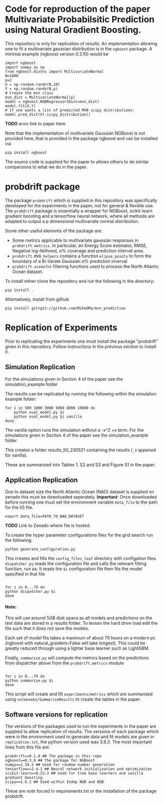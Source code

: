 # Code for reproduction of the paper Multivariate Probabilsitic Prediction using Natural Gradient Boosting.

This repository is only for replication of results. An implementation allowing one to fit a multivariate gaussian distribution is in the `ngboost` package.
A minimal example (ngboost version 0.3.10) would be
```
import ngboost
import numpy as np 
from ngboost.distns import MultivariateNormal
N=1000
p=2
X = np.random.randn(N,10)
Y = np.random.randn(N,p)
# Create the mvn class
mvn_dist = MultivariateNormal(p)
model = ngboost.NGBRegressor(Dist=mvn_dist)
model.fit(X,Y)
# If one wants a list of predicted MVN scipy distributions:
model.pred_dist(X).scipy_distribution()
```

**TODO** arxiv link to paper here.


Note that the implementation of multivariate Gaussian NGBoost is not provided here, that is provided in the package ngboost and can be installed via
```shell
pip install ngboost
```
The source code is supplied for the paper to allows others to do similar comparisons to what we do in the paper.
# probdrift package
The package `probdrift` which is supplied in this repository was specifically developed for the experiments in the paper, not for general & flexible use.
The `probdrift` package is essentially a wrapper for NGBoost, scikit-learn gradient boosting and a tensorflow neural network, where all methods are adapted to output a p dimensional multivariate normal distribution. 

Some other useful elements of the package are:

- Some metrics applicable to multivariate gaussian responses in `probdrift.metrics`. In particular, an Energy Score estimator, RMSE, Negative log-liklihood, $\alpha\%$ coverage and prediction interval area.
- `probdrift.MVN_helpers` contains a function `elipse_points` to form the boundary of a Bi-Varate Gaussian $\alpha\%$ prediction inverval
- `probdrift.oceanfns` filtering functions used to process the North Atlantic Ocean dataset. 

To install either clone the repository and run the following in the directory:
```shell    
pip install . 
```
Alternatively, install from github
```shell
pip install git+git://github.com/MikeOMa/mvn_prediction
```

# Replication of Experiments

Prior to replicating the experiments one must install the package "probdrift" given in this repository. Follow instructions in the previous section to install it.

## Simulation Replication

For the simulations given in Section 4 of the paper see the simulation_example folder

The results can be replicated by running the following within the simulation example folder:
```
for i in 500 1000 3000 5000 8000 10000 do
    python eval_model.py $i
    python eval_model.py $i vanilla
done
```
The vanilla option runs the simulation without a -x^2 +x term.
For the simulations given in Section 4 of the paper see the simulation_example folder

This creates a folder results_50_230521 containing the results (`_V` appened for vanilla).

These are summarised into Tables 1, S2 and S3 and Figure S1 in the paper.

## Application Replication

Due to dataset size the North Atlantic Ocean (NAO) dataset is supplied on zenado this must be downloaded seperately.
**Important**: Once downloaded before running one must set the environment variable `data_file` to the path for the h5 file.
```
export data_file=PATH_TO_NAO_DATASET
```

**TODO** Link to Zenado where file is hosted.

To create the hyper parameter configurations files for the grid search run the following:
```shell
python generate_configuration.py
```
This creates and fills the `config_files_leaf` directory with configation files.
`dispatcher.py` reads the configuration file and calls the relevant fitting function, run as:
It reads the `$i` configuration file then fits the model specified in that file
```shell 

for i in 0...79 do 
python dispatcher.py $i
done
```
#### Note:
This will use around 5GB disk space as all models and predictions on the test data are stored in a results folder. To lessen the hard drive load
edit the file such that it does not save the models. 

Each set of model fits takes a  maximum of about 70 hours on a modern pc (ngboost with natural_graident=False will take longest).
This could be greatly reduced through using a lighter base learner such as LightGBM.

Finally, `summarise.py` will compute the metrics based on the predictions from dispatcher above from the `probdrift.metrics` module 
```shell

for i in 0...79 do 
python summarise.py $i
done
```
This script will create and fill `experiments/metrics` which are summarised using `notebooks/SummariseResults` to create the tables in the paper.

## Software versions for replication

The versions of the packages used to run the experiments in the paper are supplied to allow replication of results.
The versions of each package which were in the environment used to generate data and fit models are given in `replication.txt`, the python version used was 3.8.3.
The most important lines from this file are:
```
probdrift==0.1.0 ## The package in this repo
ngboost==0.3.9 ## The package for NGBoost
numpy==1.19.5 ## Used for random number generation
tensorflow==2.4.1 ## Neural network initialization and optimization
scikit-learn==0.23.2 ## Used for tree base learners and vanilla gradient boosting
scipy==1.6.1 ## Used within Indep NGB and NGB
```

These are note forced in requirements.txt or the installation of the package probdrift.
